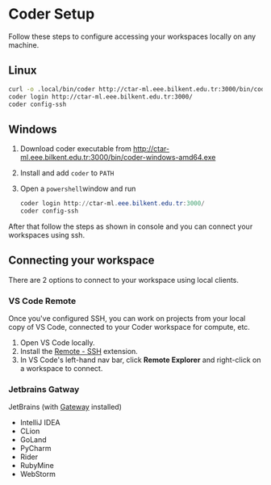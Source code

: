 # Coder Setup

Follow these steps to configure accessing your workspaces locally on any machine.

## Linux

```bash
curl -o .local/bin/coder http://ctar-ml.eee.bilkent.edu.tr:3000/bin/coder-linux-amd64 && chmod a+x .local/bin/coder
coder login http://ctar-ml.eee.bilkent.edu.tr:3000/
coder config-ssh
```

## Windows

1. Download coder executable from http://ctar-ml.eee.bilkent.edu.tr:3000/bin/coder-windows-amd64.exe

2. Install and add `coder` to `PATH`

3. Open a `powershell`window and run 

   ```powershell
   coder login http://ctar-ml.eee.bilkent.edu.tr:3000/
   coder config-ssh
   ```

After that follow the steps as shown in console and you can connect your workspaces using ssh.

## Connecting your workspace

There are 2 options to connect to your workspace using  local clients.

### VS Code Remote

Once you've configured SSH, you can work on projects from your local copy of VS Code, connected to your Coder workspace for compute, etc.

1. Open VS Code locally.
2. Install the [Remote - SSH](https://marketplace.visualstudio.com/items?itemName=ms-vscode-remote.remote-ssh) extension.
3. In VS Code's left-hand nav bar, click **Remote Explorer** and right-click on a workspace to connect.

### Jetbrains Gatway

JetBrains (with [Gateway](https://www.jetbrains.com/help/idea/remote-development-a.html#launch_gateway) installed)

- IntelliJ IDEA
- CLion
- GoLand
- PyCharm
- Rider
- RubyMine
- WebStorm